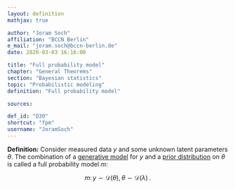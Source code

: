 ```yaml
---
layout: definition
mathjax: true

author: "Joram Soch"
affiliation: "BCCN Berlin"
e_mail: "joram.soch@bccn-berlin.de"
date: 2020-03-03 16:16:00

title: "Full probability model"
chapter: "General Theorems"
section: "Bayesian statistics"
topic: "Probabilistic modeling"
definition: "Full probability model"

sources:

def_id: "D30"
shortcut: "fpm"
username: "JoramSoch"
---
```



**Definition:** Consider measured data $y$ and some unknown latent parameters $\theta$. The combination of a [generative model](/D/gm) for $y$ and a [prior distribution](/D/prior) on $\theta$ is called a full probability model $m$:

$$ \label{eq:fpm}
m: \, y \sim \mathcal{D}(\theta), \, \theta \sim \mathcal{D}(\lambda) \; .
$$